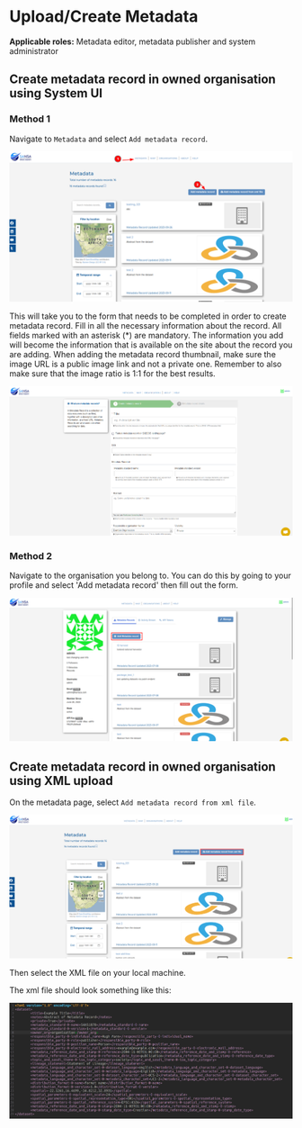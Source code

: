 # Upload/Create Metadata

**Applicable roles:** Metadata editor, metadata publisher and system administrator

## Create metadata record in owned organisation using System UI

### Method 1

Navigate to `Metadata` and select `Add metadata record`.

![add metadata](img/metadata-system-ui-1.png)

This will take you to the form that needs to be completed in order to create metadata record. Fill in all the necessary information about the record. All fields marked with an asterisk (*) are mandatory. The information you add will become the information that is available on the site about the record you are adding. When adding the metadata record thumbnail, make sure the image URL is a public image link and not a private one. Remember to also make sure that the image ratio is 1:1 for the best results.

![add metadata](img/metadata-system-ui-2.png)

### Method 2

Navigate to the organisation you belong to. You can do this by going to your profile and select 'Add metadata record' then fill out the form.

![add metadata](img/metadata-system-ui-3.png)

## Create metadata record in owned organisation using XML upload

On the metadata page, select `Add metadata record from xml file`.

![add metadata xml](img/metadata-xml-upload-1.png)

Then select the XML file on your local machine.

The xml file should look something like this:

![xml file standard](img/metadata-xml-upload-2.png)
